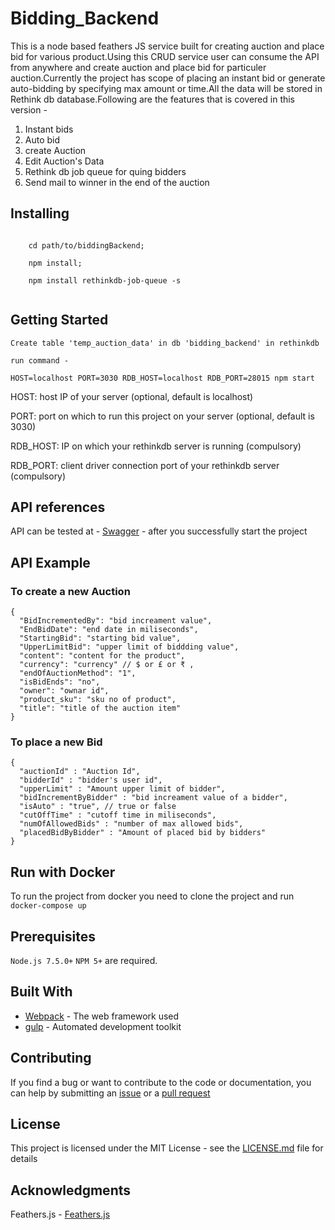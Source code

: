# Bidding_Backend

This is a node based feathers JS service built for creating auction and place bid for various product.Using this CRUD service user can consume the API from anywhere and create auction and place bid for particuler auction.Currently the project has scope of placing an instant bid or generate auto-bidding by specifying max amount or time.All the data will be stored in Rethink db database.Following are the features that is covered in this version -

1. Instant bids 
2. Auto bid
3. create Auction 
4. Edit Auction's Data
5. Rethink db job queue for quing bidders 
6. Send mail to winner in the end of the auction
 
 
## Installing
```

    cd path/to/biddingBackend; 
    
    npm install; 
    
    npm install rethinkdb-job-queue -s
   
```
## Getting Started

```
Create table 'temp_auction_data' in db 'bidding_backend' in rethinkdb
```
````
run command -

HOST=localhost PORT=3030 RDB_HOST=localhost RDB_PORT=28015 npm start
````
HOST: host IP of your server (optional, default is localhost)

PORT: port on which to run this project on your server (optional, default is 3030)

RDB_HOST: IP on which your rethinkdb server is running (compulsory)

RDB_PORT: client driver connection port of your rethinkdb server (compulsory)

## API references 

API can be tested at - [Swagger](http://localhost:3030/docs/?url=/docs) - after you successfully start the project

## API Example

### To create a new Auction
```
{
  "BidIncrementedBy": "bid increament value",
  "EndBidDate": "end date in miliseconds",
  "StartingBid": "starting bid value",
  "UpperLimitBid": "upper limit of biddding value",
  "content": "content for the product",
  "currency": "currency" // $ or £ or ₹ ,
  "endOfAuctionMethod": "1", 
  "isBidEnds": "no",
  "owner": "ownar id",
  "product_sku": "sku no of product",
  "title": "title of the auction item"
}
```
### To place a new Bid
```
{
  "auctionId" : "Auction Id",
  "bidderId" : "bidder's user id",
  "upperLimit" : "Amount upper limit of bidder",
  "bidIncrementByBidder" : "bid increament value of a bidder",
  "isAuto" : "true", // true or false
  "cutOffTime" : "cutoff time in miliseconds",
  "numOfAllowedBids" : "number of max allowed bids",
  "placedBidByBidder" : "Amount of placed bid by bidders"
}
```

## Run with Docker

To run the project from docker you need to clone the project and run `docker-compose up`

## Prerequisites

`Node.js 7.5.0+` `NPM 5+`  are required.

## Built With

* [Webpack](https://webpack.js.org/) - The web framework used
* [gulp](http://gulpjs.com/) - Automated development toolkit

## Contributing

If you find a bug or want to contribute to the code or documentation, you can help by submitting an [issue](http://172.16.99.216/npaul/autoBid_backend/issues) or a [pull request](http://172.16.99.216/npaul/autoBid_backend//pulls)

## License

This project is licensed under the MIT License - see the [LICENSE.md](LICENSE.md) file for details

## Acknowledgments
Feathers.js - [Feathers.js](https://github.com/feathersjs/feathers)

##


